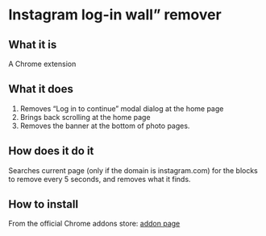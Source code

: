 # Instagram log-in wall” remover

## What it is

A Chrome extension

## What it does

1. Removes “Log in to continue” modal dialog at the home page
1. Brings back scrolling at the home page
1. Removes the banner at the bottom of photo pages.

## How does it do it

Searches current page (only if the domain is instagram.com) for the blocks to remove every 5 seconds, and removes what it finds.

## How to install

From the official Chrome addons store: [addon page](https://chrome.google.com/webstore/detail/instagram-%E2%80%9Clog-in-wall%E2%80%9D-r/fhhciclbclihlbpkbnckfmhimgdgickh)
